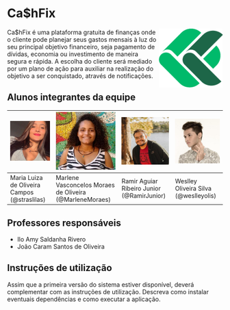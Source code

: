 # Ca$hFix

<img src=".\img\_prototipo\logotipo-colorida.png" alt="Ca$hFix" width="150" align="right" />Ca$hFix é uma plataforma gratuita de finanças onde o cliente pode planejar seus gastos mensais à luz do seu principal objetivo financeiro, seja pagamento de dívidas, economia ou investimento de maneira segura e rápida. A escolha do cliente será mediado por um plano de ação para auxiliar na realização do objetivo a ser conquistado, através de notificações. 

## Alunos integrantes da equipe

| <img src=".\img\Maria Luiza.png" width="200px" /> | <img src=".\img\Marlene.jpg" alt="Marlene" width="200px"/>   | <img src=".\img\Ramir.jpg" alt="Ramir" width="200px" /> | <img src=".\img\Weslley.jpg" alt="Weslley" width="200px" /> |
| ------------------------------------------------- | ------------------------------------------------------------ | ------------------------------------------------------- | ----------------------------------------------------------- |
| Maria Luiza de Oliveira Campos <br/>(@straslilas) | Marlene Vasconcelos Moraes de Oliveira<br/> (@MarleneMoraes) | Ramir Aguiar Ribeiro Junior <br/>(@RamirJunior)             | Weslley Oliveira Silva <br/>(@weslleyolis)                  |

## Professores responsáveis

* Ilo Amy Saldanha Rivero
* João Caram Santos de Oliveira

## Instruções de utilização

Assim que a primeira versão do sistema estiver disponível, deverá complementar com as instruções de utilização. Descreva como instalar eventuais dependências e como executar a aplicação.
